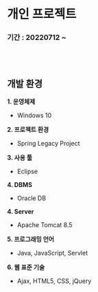 # 개인 프로젝트

### 기간 : 20220712 ~ 

<br><br>
## 개발 환경

**1. 운영체제**
- Windows 10

**2. 프로젝트 환경**
- Spring Legacy Project

**3. 사용 툴**
- Eclipse

**4. DBMS**
- Oracle DB

**4. Server**
- Apache Tomcat 8.5

**5. 프로그래밍 언어**
- Java, JavaScript, Servlet

**6. 웹 표준 기술**
- Ajax, HTML5, CSS, jQuery
